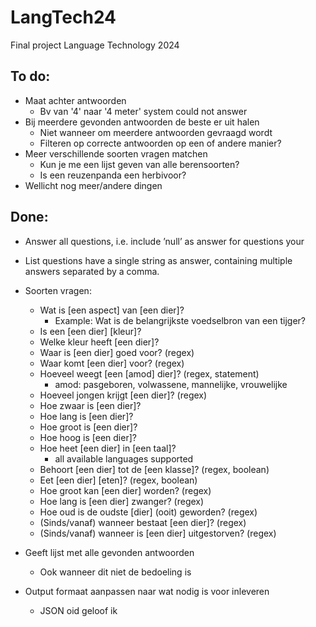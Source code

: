 # LangTech24
Final project Language Technology 2024

## To do:
- Maat achter antwoorden
  - Bv van '4' naar '4 meter'
    system could not answer
- Bij meerdere gevonden antwoorden de beste er uit halen
  -  Niet wanneer om meerdere antwoorden gevraagd wordt
  -  Filteren op correcte antwoorden op een of andere manier?
- Meer verschillende soorten vragen matchen
  - Kun je me een lijst geven van alle berensoorten?
  - Is een reuzenpanda een herbivoor?
- Wellicht nog meer/andere dingen

## Done:
- Answer all questions, i.e. include ’null’ as answer for questions your
- List questions have a single string as answer, containing multiple
  answers separated by a comma.
- Soorten vragen:
  - Wat is [een aspect] van [een dier]?
    - Example: Wat is de belangrijkste voedselbron van een tijger?
  - Is een [een dier] [kleur]?
  - Welke kleur heeft [een dier]?
  - Waar is [een dier] goed voor? (regex)
  - Waar komt [een dier] voor? (regex)
  - Hoeveel weegt [een [amod] dier]? (regex, statement)
    - amod: pasgeboren, volwassene, mannelijke, vrouwelijke
  - Hoeveel jongen krijgt [een dier]? (regex)
  - Hoe zwaar is [een dier]?
  - Hoe lang is [een dier]?
  - Hoe groot is [een dier]?
  - Hoe hoog is [een dier]?
  - Hoe heet [een dier] in [een taal]?
    - all available languages supported
  - Behoort [een dier] tot de [een klasse]? (regex, boolean)
  - Eet [een dier] [eten]? (regex, boolean)
  - Hoe groot kan [een dier] worden? (regex)
  - Hoe lang is [een dier] zwanger? (regex)
  - Hoe oud is de oudste [dier] (ooit) geworden? (regex)
  - (Sinds/vanaf) wanneer bestaat [een dier]? (regex)
  - (Sinds/vanaf) wanneer is [een dier] uitgestorven? (regex)


- Geeft lijst met alle gevonden antwoorden
  - Ook wanneer dit niet de bedoeling is
 
- Output formaat aanpassen naar wat nodig is voor inleveren
  - JSON oid geloof ik
